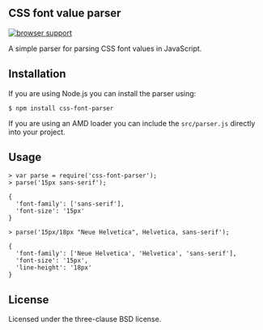 ## CSS font value parser

[![browser support](https://ci.testling.com/bramstein/css-font-parser.png)](https://ci.testling.com/bramstein/css-font-parser)

A simple parser for parsing CSS font values in JavaScript.

## Installation

If you are using Node.js you can install the parser using:

    $ npm install css-font-parser

If you are using an AMD loader you can include the `src/parser.js` directly into your project.

## Usage

    > var parse = require('css-font-parser');
    > parse('15px sans-serif');
    
    {
      'font-family': ['sans-serif'],
      'font-size': '15px'
    }

    > parse('15px/18px "Neue Helvetica", Helvetica, sans-serif');

    {
      'font-family': ['Neue Helvetica', 'Helvetica', 'sans-serif'],
      'font-size': '15px',
      'line-height': '18px'
    }

## License

Licensed under the three-clause BSD license.
